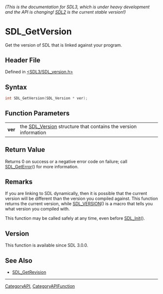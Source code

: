 ###### (This is the documentation for SDL3, which is under heavy development and the API is changing! [SDL2](https://wiki.libsdl.org/SDL2/) is the current stable version!)
# SDL_GetVersion

Get the version of SDL that is linked against your program.

## Header File

Defined in [<SDL3/SDL_version.h>](https://github.com/libsdl-org/SDL/blob/main/include/SDL3/SDL_version.h)

## Syntax

```c
int SDL_GetVersion(SDL_Version * ver);

```

## Function Parameters

|             |                                                                                |
| ----------- | ------------------------------------------------------------------------------ |
| **ver**     | the [SDL_Version](SDL_Version) structure that contains the version information |

## Return Value

Returns 0 on success or a negative error code on failure; call
[SDL_GetError](SDL_GetError)() for more information.

## Remarks

If you are linking to SDL dynamically, then it is possible that the current
version will be different than the version you compiled against. This
function returns the current version, while [SDL_VERSION](SDL_VERSION)() is
a macro that tells you what version you compiled with.

This function may be called safely at any time, even before
[SDL_Init](SDL_Init)().

## Version

This function is available since SDL 3.0.0.

## See Also

* [SDL_GetRevision](SDL_GetRevision)

----
[CategoryAPI](CategoryAPI), [CategoryAPIFunction](CategoryAPIFunction)

